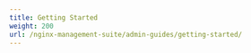 ```yaml
---
title: Getting Started
weight: 200
url: /nginx-management-suite/admin-guides/getting-started/
---
```


